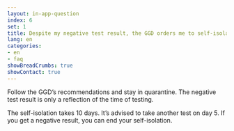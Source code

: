 ```yaml
---
layout: in-app-question
index: 6
set: 1
title: Despite my negative test result, the GGD orders me to self-isolate. What do I do?
lang: en
categories:
- en
- faq
showBreadCrumbs: true
showContact: true
---
```

Follow the GGD’s recommendations and stay in quarantine. The negative test result is only a reflection of the time of testing. 

The self-isolation takes 10 days. It’s advised to take another test on day 5. If you get a negative result, you can end your self-isolation. 
